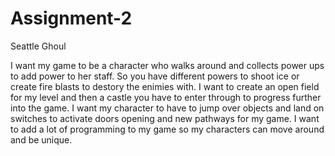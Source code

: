 # Assignment-2

Seattle Ghoul 

I want my game to be a character who walks around and collects power ups to add power to her staff. So you have different powers to shoot ice or create fire blasts to destory the enimies with. I want to create an open field for my level and then a castle you have to enter through to progress further into the game. I want my character to have to jump over objects and land on switches to activate doors opening and new pathways for my game. I want to add a lot of programming to my game so my characters can move around and be unique. 

